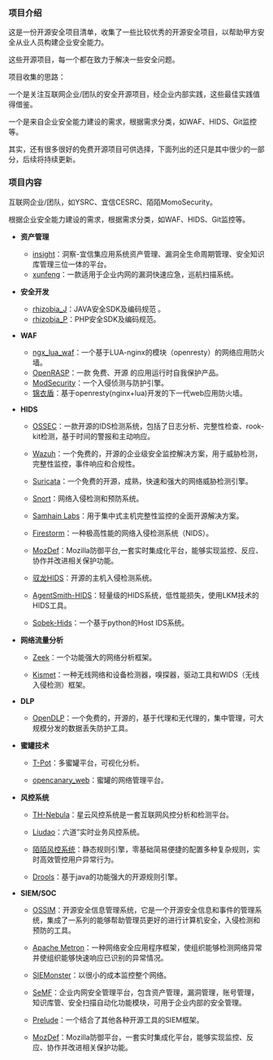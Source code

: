 

### 项目介绍

这是一份开源安全项目清单，收集了一些比较优秀的开源安全项目，以帮助甲方安全从业人员构建企业安全能力。

这些开源项目，每一个都在致力于解决一些安全问题。

项目收集的思路：

一个是关注互联网企业/团队的安全开源项目，经企业内部实践，这些最佳实践值得借鉴。

一个是来自企业安全能力建设的需求，根据需求分类，如WAF、HIDS、Git监控等。

其实，还有很多很好的免费开源项目可供选择，下面列出的还只是其中很少的一部分，后续将持续更新。

### 项目内容

互联网企业/团队，如YSRC、宜信CESRC、陌陌MomoSecurity。

根据企业安全能力建设的需求，根据需求分类，如WAF、HIDS、Git监控等。

- **资产管理**
  - [insight](https://github.com/creditease-sec/insight)：洞察-宜信集应用系统资产管理、漏洞全生命周期管理、安全知识库管理三位一体的平台。
  - [xunfeng](https://github.com/ysrc/xunfeng)：一款适用于企业内网的漏洞快速应急，巡航扫描系统。

- **安全开发**
  - [rhizobia_J](https://github.com/momosecurity/rhizobia_J)：JAVA安全SDK及编码规范 。
  - [rhizobia_P](https://github.com/momosecurity/rhizobia_P)：PHP安全SDK及编码规范。

- **WAF**
  - [ngx_lua_waf](https://github.com/loveshell/ngx_lua_waf)：一个基于LUA-nginx的模块（openresty）的网络应用防火墙。
  - [OpenRASP](https://rasp.baidu.com)：一款 免费、开源 的应用运行时自我保护产品。
  - [ModSecurity](http://www.modsecurity.org/)：一个入侵侦测与防护引擎。
  - [锦衣盾](http://www.jxwaf.com)：基于openresty(nginx+lua)开发的下一代web应用防火墙。

- **HIDS**
  - [OSSEC](https://www.ossec.net)：一款开源的IDS检测系统，包括了日志分析、完整性检查、rook-kit检测，基于时间的警报和主动响应。
  - [Wazuh](http://wazuh.com)：一个免费的，开源的企业级安全监控解决方案，用于威胁检测，完整性监控，事件响应和合规性。
  - [Suricata](https://suricata-ids.org)：一个免费的开源，成熟，快速和强大的网络威胁检测引擎。
  - [Snort](https://www.snort.org)：网络入侵检测和预防系统。
  - [Samhain Labs](https://www.la-samhna.de/)：用于集中式主机完整性监控的全面开源解决方案。

  - [Firestorm](http://www.scaramanga.co.uk/firestorm/)：一种极高性能的网络入侵检测系统（NIDS）。

  - [MozDef](https://github.com/mozilla/MozDef)：Mozilla防御平台,一套实时集成化平台，能够实现监控、反应、协作并改进相关保护功能。
  - [驭龙HIDS](https://github.com/ysrc/yulong-hids)：开源的主机入侵检测系统。
  - [AgentSmith-HIDS](https://github.com/DianrongSecurity/AgentSmith-HIDS)：轻量级的HIDS系统，低性能损失，使用LKM技术的HIDS工具。

  - [Sobek-Hids](http://www.codeforge.cn/article/331327)：一个基于python的Host IDS系统。

- **网络流量分析**
  - [Zeek](https://www.zeek.org)：一个功能强大的网络分析框架。

  - [Kismet](https://www.kismetwireless.net/)：一种无线网络和设备检测器，嗅探器，驱动工具和WIDS（无线入侵检测）框架。

- **DLP**
  - [OpenDLP](https://code.google.com/archive/p/opendlp/)：一个免费的，开源的，基于代理和无代理的，集中管理，可大规模分发的数据丢失防护工具。

- **蜜罐技术**
  - [T-Pot](https://github.com/dtag-dev-sec/tpotce/)：多蜜罐平台，可视化分析。

  - [opencanary_web](https://github.com/p1r06u3/opencanary_web)：蜜罐的网络管理平台。

- **风控系统**
  - [TH-Nebula](https://github.com/threathunterX/nebula)：星云风控系统是一套互联网风控分析和检测平台。

  - [Liudao](https://github.com/ysrc/Liudao)：六道”实时业务风控系统。

  - [陌陌风控系统](https://github.com/momosecurity/aswan)：静态规则引擎，零基础简易便捷的配置多种复杂规则，实时高效管控用户异常行为。

  - [Drools](https://www.drools.org)：基于java的功能强大的开源规则引擎。

- **SIEM/SOC**
  - [OSSIM](https://www.alienvault.com/products/ossim)：开源安全信息管理系统，它是一个开源安全信息和事件的管理系统，集成了一系列的能够帮助管理员更好的进行计算机安全，入侵检测和预防的工具。

  - [Apache Metron](https://github.com/apache/metron)：一种网络安全应用程序框架，使组织能够检测网络异常并使组织能够快速响应已识别的异常情况。

  - [SIEMonster](https://siemonster.com/)：以很小的成本监控整个网络。

  - [SeMF](https://gitee.com/gy071089/SecurityManageFramwork)：企业内网安全管理平台，包含资产管理，漏洞管理，账号管理，知识库管、安全扫描自动化功能模块，可用于企业内部的安全管理。

  - [Prelude](https://www.prelude-siem.org/)：一个结合了其他各种开源工具的SIEM框架。

  - [MozDef](https://github.com/jeffbryner/MozDef)：Mozilla防御平台，一套实时集成化平台，能够实现监控、反应、协作并改进相关保护功能。